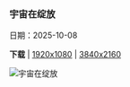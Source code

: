 ### 宇宙在绽放

日期：2025-10-08

**下载**  |  [1920x1080](https://cn.bing.com/th?id=OHR.WebbPillars_ZH-CN9054137596_1920x1080.jpg)  |  [3840x2160](https://cn.bing.com/th?id=OHR.WebbPillars_ZH-CN9054137596_UHD.jpg)

![宇宙在绽放](https://cn.bing.com/th?id=OHR.WebbPillars_ZH-CN9054137596_1920x1080.jpg "‌詹姆斯·韦伯太空望远镜观测的创生之柱 (© NASA)")

